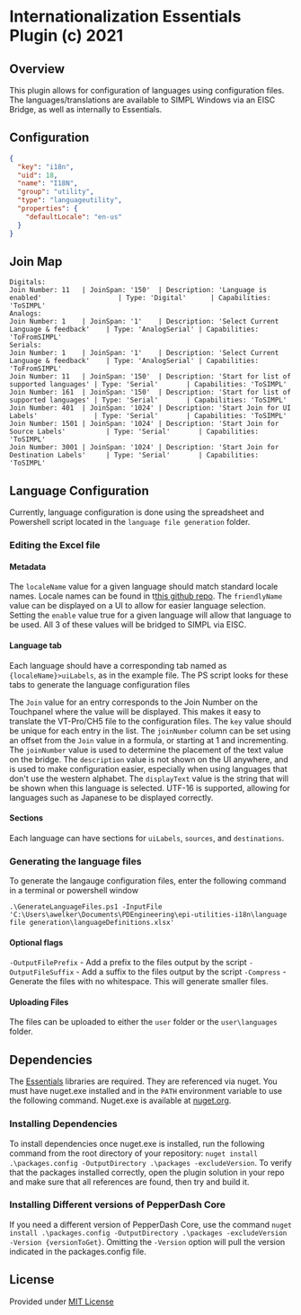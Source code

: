 # Internationalization Essentials Plugin (c) 2021

## Overview

This plugin allows for configuration of languages using configuration files. The languages/translations are available to SIMPL Windows via an EISC Bridge, as well as internally to Essentials.

## Configuration

```json
{
  "key": "i18n",
  "uid": 18,
  "name": "I18N",
  "group": "utility",
  "type": "languageutility",
  "properties": {
    "defaultLocale": "en-us"
  }
}
```

## Join Map

```
Digitals:
Join Number: 11   | JoinSpan: '150'  | Description: 'Language is enabled'                   | Type: 'Digital'      | Capabilities: 'ToSIMPL'
Analogs:
Join Number: 1    | JoinSpan: '1'    | Description: 'Select Current Language & feedback'    | Type: 'AnalogSerial' | Capabilities: 'ToFromSIMPL'
Serials:
Join Number: 1    | JoinSpan: '1'    | Description: 'Select Current Language & feedback'    | Type: 'AnalogSerial' | Capabilities: 'ToFromSIMPL'
Join Number: 11   | JoinSpan: '150'  | Description: 'Start for list of supported languages' | Type: 'Serial'       | Capabilities: 'ToSIMPL'
Join Number: 161  | JoinSpan: '150'  | Description: 'Start for list of supported languages' | Type: 'Serial'       | Capabilities: 'ToSIMPL'
Join Number: 401  | JoinSpan: '1024' | Description: 'Start Join for UI Labels'              | Type: 'Serial'       | Capabilities: 'ToSIMPL'
Join Number: 1501 | JoinSpan: '1024' | Description: 'Start Join for Source Labels'          | Type: 'Serial'       | Capabilities: 'ToSIMPL'
Join Number: 3001 | JoinSpan: '1024' | Description: 'Start Join for Destination Labels'     | Type: 'Serial'       | Capabilities: 'ToSIMPL'

```

## Language Configuration

Currently, language configuration is done using the spreadsheet and Powershell script located in the `language file generation` folder.

### Editing the Excel file

#### Metadata

The `localeName` value for a given language should match standard locale names. Locale names can be found in t[this github repo](https://github.com/ladjs/i18n-locales). The `friendlyName` value can be displayed on a UI to allow for easier language selection. Setting the `enable` value true for a given language will allow that language to be used. All 3 of these values will be bridged to SIMPL via EISC.

#### Language tab

Each language should have a corresponding tab named as `{localeName}>uiLabels`, as in the example file. The PS script looks for these tabs to generate the language configuration files

The `Join` value for an entry corresponds to the Join Number on the Touchpanel where the value will be displayed. This makes it easy to translate the VT-Pro/CH5 file to the configuration files. The `key` value should be unique for each entry in the list. The `joinNumber` column can be set using an offset from the `Join` value in a formula, or starting at 1 and incrementing. The `joinNumber` value is used to determine the placement of the text value on the bridge. The `description` value is not shown on the UI anywhere, and is used to make configuration easier, especially when using languages that don't use the western alphabet. The `displayText` value is the string that will be shown when this language is selected. UTF-16 is supported, allowing for languages such as Japanese to be displayed correctly.

#### Sections

Each language can have sections for `uiLabels`, `sources`, and `destinations`.

### Generating the language files

To generate the langauge configuration files, enter the following command in a terminal or powershell window

`.\GenerateLanguageFiles.ps1 -InputFile 'C:\Users\awelker\Documents\PDEngineering\epi-utilities-i18n\language file generation\languageDefinitions.xlsx'`

#### Optional flags

`-OutputFilePrefix` - Add a prefix to the files output by the script
`-OutputFileSuffix` - Add a suffix to the files output by the script
`-Compress` - Generate the files with no whitespace. This will generate smaller files.

#### Uploading Files

The files can be uploaded to either the `user` folder or the `user\languages` folder.

## Dependencies

The [Essentials](https://github.com/PepperDash/Essentials) libraries are required. They are referenced via nuget. You must have nuget.exe installed and in the `PATH` environment variable to use the following command. Nuget.exe is available at [nuget.org](https://dist.nuget.org/win-x86-commandline/latest/nuget.exe).

### Installing Dependencies

To install dependencies once nuget.exe is installed, run the following command from the root directory of your repository:
`nuget install .\packages.config -OutputDirectory .\packages -excludeVersion`.
To verify that the packages installed correctly, open the plugin solution in your repo and make sure that all references are found, then try and build it.

### Installing Different versions of PepperDash Core

If you need a different version of PepperDash Core, use the command `nuget install .\packages.config -OutputDirectory .\packages -excludeVersion -Version {versionToGet}`. Omitting the `-Version` option will pull the version indicated in the packages.config file.

## License

Provided under [MIT License](LICENSE.md)
